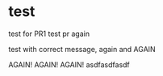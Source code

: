 # test

test for PR1
test pr again

test with correct message, again and AGAIN

AGAIN! AGAIN! AGAIN!
asdfasdfasdf
